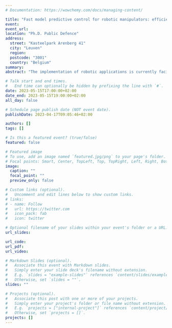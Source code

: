 ```yaml
---
# Documentation: https://wowchemy.com/docs/managing-content/

title: "Fast model predictive control for robotic manipulators: efficient computations and operations"
event:
event_url:
location: "Ph.D. Public Defence"
address:
  street: "Kasteelpark Arenberg 41"
  city: "Leuven"
  region:
  postcode: "3001"
  country: "Belgium"
summary:
abstract: "The implementation of robotic applications is currently facing various control challenges that simple controllers fail to address, e.g., systems are increasingly complex, need to comply with constraints and need to account for several, sometimes conflicting performance objectives. Model predictive control (MPC) is an advanced control technique that explicitly accounts for all these challenges by considering system models and solving constrained optimization problems in real-time at every control step. However, wide adoption of MPC in complex robotic applications is impeded by two issues. First, low-level drivers in robotic systems require input updates at high frequency, typically in the order of 1 kHz, which is a control frequency that is difficult to meet for MPC due to its inherent computational complexity. Second, MPC development and deployment is not straightforward and comes with a high engineering cost because proper tools are missing. This work addresses both issues, reducing the computational complexity of MPC implementations for robotic applications and reducing the engineering time required for its deployment. It covers (i) the use of efficient formulations of robot dynamics and their analytical derivatives, (ii) the mixed and transparent use of such analytical derivatives and algorithmic differentiation within an optimization framework, (iii) the efficient evaluation of computationally expensive functions in nonlinear programs by means of task- and data-level parallelization, and (iv) the efficient implementation of numerical optimization algorithms that accelerate the solution of the underlying optimal control problem. Moreover, it consolidates these advances within an easy-to-use, open-source framework that defines a direct workflow from problem definition to robot-based solution deployment. These developments help bridge the gap between advanced optimization-based controllers, like MPC, and complex robotic applications."

# Talk start and end times.
#   End time can optionally be hidden by prefixing the line with `#`.
date: 2023-05-15T17:00:00+02:00
date_end: 2023-05-15T19:00:00+02:00
all_day: false

# Schedule page publish date (NOT event date).
publishDate: 2023-04-17T09:05:46+02:00

authors: []
tags: []

# Is this a featured event? (true/false)
featured: false

# Featured image
# To use, add an image named `featured.jpg/png` to your page's folder. 
# Focal points: Smart, Center, TopLeft, Top, TopRight, Left, Right, BottomLeft, Bottom, BottomRight.
image:
  caption: ""
  focal_point: ""
  preview_only: false

# Custom links (optional).
#   Uncomment and edit lines below to show custom links.
# links:
# - name: Follow
#   url: https://twitter.com
#   icon_pack: fab
#   icon: twitter

# Optional filename of your slides within your event's folder or a URL.
url_slides:

url_code:
url_pdf:
url_video:

# Markdown Slides (optional).
#   Associate this event with Markdown slides.
#   Simply enter your slide deck's filename without extension.
#   E.g. `slides = "example-slides"` references `content/slides/example-slides.md`.
#   Otherwise, set `slides = ""`.
slides: ""

# Projects (optional).
#   Associate this post with one or more of your projects.
#   Simply enter your project's folder or file name without extension.
#   E.g. `projects = ["internal-project"]` references `content/project/deep-learning/index.md`.
#   Otherwise, set `projects = []`.
projects: []
---
```


